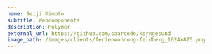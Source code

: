 ```yaml
---
name: Seiji Kimoto
subtitle: Webcomponents
description: Polymer
external_url: https://github.com/saarcode/kerngesund
image_path: /images/clients/ferienwohnung-feldberg_1024x875.png
---
```

